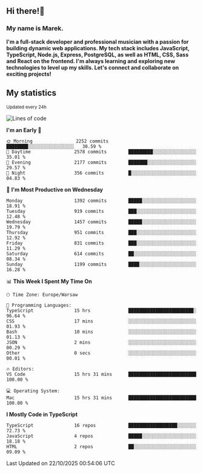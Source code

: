 ## Hi there!👋 ##
### My name is Marek. ###

**I'm a full-stack developer and professional musician with a passion for building dynamic web applications. My tech stack includes JavaScript, TypeScript, Node.js, Express, PostgreSQL, as well as HTML, CSS, Sass and React on the frontend. I'm always learning and exploring new technologies to level up my skills. Let's connect and collaborate on exciting projects!**

## My statistics ##
<sub>Updated every 24h</sub>
<!--START_SECTION:waka-->
![Lines of code](https://img.shields.io/badge/From%20Hello%20World%20I%27ve%20Written-18.2%20million%20lines%20of%20code-blue)

**I'm an Early 🐤** 

```text
🌞 Morning                2252 commits        ████████░░░░░░░░░░░░░░░░░   30.59 % 
🌆 Daytime                2578 commits        █████████░░░░░░░░░░░░░░░░   35.01 % 
🌃 Evening                2177 commits        ███████░░░░░░░░░░░░░░░░░░   29.57 % 
🌙 Night                  356 commits         █░░░░░░░░░░░░░░░░░░░░░░░░   04.83 % 
```
📅 **I'm Most Productive on Wednesday** 

```text
Monday                   1392 commits        █████░░░░░░░░░░░░░░░░░░░░   18.91 % 
Tuesday                  919 commits         ███░░░░░░░░░░░░░░░░░░░░░░   12.48 % 
Wednesday                1457 commits        █████░░░░░░░░░░░░░░░░░░░░   19.79 % 
Thursday                 951 commits         ███░░░░░░░░░░░░░░░░░░░░░░   12.92 % 
Friday                   831 commits         ███░░░░░░░░░░░░░░░░░░░░░░   11.29 % 
Saturday                 614 commits         ██░░░░░░░░░░░░░░░░░░░░░░░   08.34 % 
Sunday                   1199 commits        ████░░░░░░░░░░░░░░░░░░░░░   16.28 % 
```


📊 **This Week I Spent My Time On** 

```text
🕑︎ Time Zone: Europe/Warsaw

💬 Programming Languages: 
TypeScript               15 hrs              ████████████████████████░   96.64 % 
CSS                      17 mins             ░░░░░░░░░░░░░░░░░░░░░░░░░   01.93 % 
Bash                     10 mins             ░░░░░░░░░░░░░░░░░░░░░░░░░   01.13 % 
JSON                     2 mins              ░░░░░░░░░░░░░░░░░░░░░░░░░   00.29 % 
Other                    0 secs              ░░░░░░░░░░░░░░░░░░░░░░░░░   00.01 % 

🔥 Editors: 
VS Code                  15 hrs 31 mins      █████████████████████████   100.00 % 

💻 Operating System: 
Mac                      15 hrs 31 mins      █████████████████████████   100.00 % 
```

**I Mostly Code in TypeScript** 

```text
TypeScript               16 repos            ██████████████████░░░░░░░   72.73 % 
JavaScript               4 repos             █████░░░░░░░░░░░░░░░░░░░░   18.18 % 
HTML                     2 repos             ██░░░░░░░░░░░░░░░░░░░░░░░   09.09 % 
```




 Last Updated on 22/10/2025 00:54:06 UTC
<!--END_SECTION:waka-->

<!--
**MarekSax/MarekSax** is a ✨ _special_ ✨ repository because its `README.md` (this file) appears on your GitHub profile.

Here are some ideas to get you started:

- 🔭 I’m currently working on ...
- 🌱 I’m currently learning ...
- 👯 I’m looking to collaborate on ...
- 🤔 I’m looking for help with ...
- 💬 Ask me about ...
- 📫 How to reach me: ...
- 😄 Pronouns: ...
- ⚡ Fun fact: ...
-->
